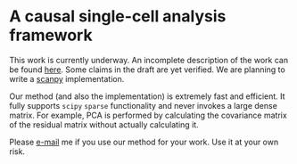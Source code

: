 # A causal single-cell analysis framework
This work is currently underway.
An incomplete description of the work can be found [here](https://github.com/hanbin973/counterfactual_dim_reduction_sc/raw/main/Counterfactual_Dimension_Reduction_and_Feature_Selection.pdf).
Some claims in the draft are yet verified.
We are planning to write a [scanpy](https://scanpy.readthedocs.io/en/stable/) implementation. 

Our method (and also the implementation) is extremely fast and efficient.
It fully supports `scipy` `sparse` functionality and never invokes a large dense matrix.
For example, PCA is performed by calculating the covariance matrix of the residual matrix without actually calculating it.

Please [e-mail](mailto:hanbin973@snu.ac.kr) me if you use our method for your work.
Use it at your own risk.
